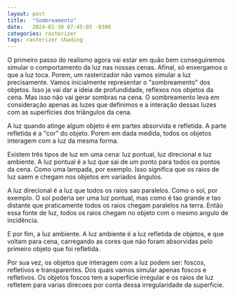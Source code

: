 ```yaml
---
layout: post
title:  "Sombreamento"
date:   2024-01-30 07:45:05 -0300
categories: rasterizer
tags: rasterizer shading
---
```



O primeiro passo do realismo agora vai estar em quão bem conseguiremos simular o comportamento da luz nas nossas cenas.
Afinal, só enxergamos o que a luz toca.
Porem, um rasterizador não vamos simular a luz precisamente. Vamos inicialmente representar o "sombreamento" dos objetos.
Isso ja vai dar a ideia de profundidade, reflexos nos objetos da cena. Mas isso não vai gerar sombras na cena.
O sombreamento leva em consideração apenas as luzes que definimos e a interação dessas luzes com as superfícies dos
triângulos da cena.

A luz quando atinge algum objeto é em partes absorvida e refletida. A parte refletida é a "cor" do objeto. Porem em dada
medida, todos os objetos interagem com a luz da mesma forma.

Existem três tipos de luz em uma cena: luz pontual, luz direcional e luz ambiente.
A luz pontual é a luz que sai de um ponto para todos os pontos da cena. Como uma lampada, por exemplo. Isso significa que
os raios de luz saem e chegam nos objetos em variados ângulos.

A luz direcional é a luz que todos os raios sao paralelos. Como o sol, por exemplo. O sol poderia ser uma luz pontual, mas
como é tao grande e tao distante que praticamente todos os raios chegam paralelos na terra. Então essa fonte de luz, todos os
raios chegam no objeto com o mesmo angulo de incidência.

E por fim, a luz ambiente. A luz ambiente é a luz refletida de objetos, e que voltam para cena, carregando as cores que
não foram absorvidas pelo primeiro objeto que foi refletida.

Por sua vez, os objetos que interagem com a luz podem ser: foscos, refletivos e transparentes. Dos quais vamos simular apenas
foscos e refletivos.
Os objetos foscos tem a superfície irregular e os raios de luz refletem para varias direcoes por conta dessa irregularidade
da superficie.

